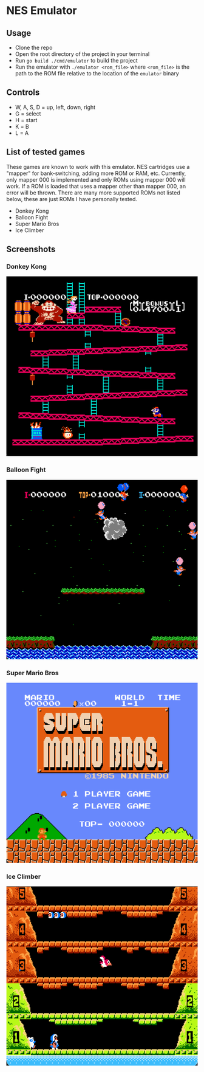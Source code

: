 # NES Emulator

## Usage

* Clone the repo
* Open the root directory of the project in your terminal
* Run `go build ./cmd/emulator` to build the project
* Run the emulator with `./emulator <rom_file>` where `<rom_file>` is the path to
the ROM file relative to the location of the `emulator` binary

## Controls
* W, A, S, D = up, left, down, right
* G = select
* H = start
* K = B
* L = A

## List of tested games

These games are known to work with this emulator. NES cartridges use a "mapper" for bank-switching, adding more ROM or RAM, etc. Currently, only mapper 000 is implemented and only ROMs using mapper 000 will work. If a ROM is loaded that uses a mapper other than mapper 000, an error will be thrown. There are many more supported ROMs not listed below, these are just ROMs I have personally tested.

* Donkey Kong
* Balloon Fight
* Super Mario Bros
* Ice Climber

## Screenshots

### Donkey Kong
![Donkey Kong](assets/donkeykong.png)

### Balloon Fight
![Balloon Fight](assets/balloonfight.png)

### Super Mario Bros
![Super Mario Bros](assets/supermariobros.png)

### Ice Climber
![Ice Climber](assets/iceclimber.png)
